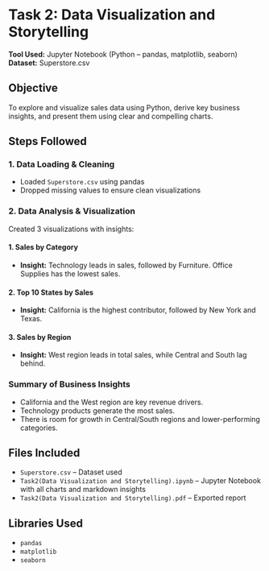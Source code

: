 # Task 2: Data Visualization and Storytelling

**Tool Used:** Jupyter Notebook (Python – pandas, matplotlib, seaborn)  
**Dataset:** Superstore.csv

## Objective
To explore and visualize sales data using Python, derive key business insights, and present them using clear and compelling charts.

## Steps Followed

### 1. Data Loading & Cleaning
- Loaded `Superstore.csv` using pandas
- Dropped missing values to ensure clean visualizations

### 2. Data Analysis & Visualization
Created 3 visualizations with insights:

#### 1. Sales by Category
- **Insight:** Technology leads in sales, followed by Furniture. Office Supplies has the lowest sales.

#### 2. Top 10 States by Sales
- **Insight:** California is the highest contributor, followed by New York and Texas.

#### 3. Sales by Region
- **Insight:** West region leads in total sales, while Central and South lag behind.

### Summary of Business Insights
- California and the West region are key revenue drivers.
- Technology products generate the most sales.
- There is room for growth in Central/South regions and lower-performing categories.

## Files Included
- `Superstore.csv` – Dataset used
- `Task2(Data Visualization and Storytelling).ipynb` – Jupyter Notebook with all charts and markdown insights
- `Task2(Data Visualization and Storytelling).pdf` – Exported report

## Libraries Used
- `pandas`
- `matplotlib`
- `seaborn` 
